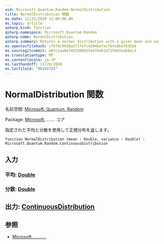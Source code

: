 ```yaml
---
uid: Microsoft.Quantum.Random.NormalDistribution
title: NormalDistribution 関数
ms.date: 11/25/2020 12:00:00 AM
ms.topic: article
qsharp.kind: function
qsharp.namespace: Microsoft.Quantum.Random
qsharp.name: NormalDistribution
qsharp.summary: Returns a normal distribution with a given mean and variance.
ms.openlocfilehash: cfbf9c0918a571fefc4294befacf641d6a7835b8
ms.sourcegitcommit: a87c1aa8e7453360025e47ba614f25b02ea84ec3
ms.translationtype: MT
ms.contentlocale: ja-JP
ms.lasthandoff: 11/26/2020
ms.locfileid: "96192725"
---
```

# <a name="normaldistribution-function"></a>NormalDistribution 関数

名前空間: [Microsoft. Quantum. Random](xref:Microsoft.Quantum.Random)

Package: [Microsoft.](https://nuget.org/packages/Microsoft.Quantum.QSharp.Core) ....... コア


指定された平均と分散を使用して正規分布を返します。

```qsharp
function NormalDistribution (mean : Double, variance : Double) : Microsoft.Quantum.Random.ContinuousDistribution
```


## <a name="input"></a>入力

### <a name="mean--double"></a>平均: [Double](xref:microsoft.quantum.lang-ref.double)




### <a name="variance--double"></a>分散: [Double](xref:microsoft.quantum.lang-ref.double)





## <a name="output--continuousdistribution"></a>出力: [ContinuousDistribution](xref:Microsoft.Quantum.Random.ContinuousDistribution)



## <a name="see-also"></a>参照

- [Microsoft............](xref:Microsoft.Quantum.Random.StandardNormalDistribution)